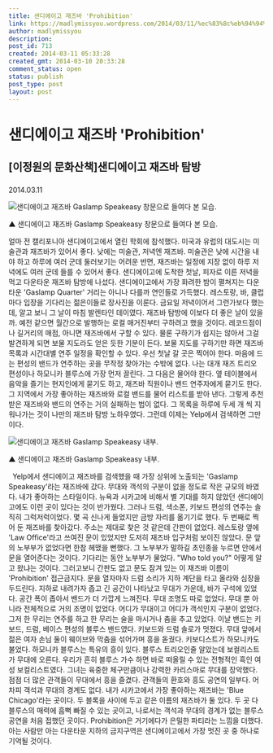 ```yaml
---
title: 샌디에이고 재즈바 'Prohibition'
link: https://madlymissyou.wordpress.com/2014/03/11/%ec%83%8c%eb%94%94%ec%97%90%ec%9d%b4%ea%b3%a0-%ec%9e%ac%ec%a6%88%eb%b0%94-prohibition/
author: madlymissyou
description: 
post_id: 713
created: 2014-03-11 05:33:28
created_gmt: 2014-03-10 20:33:28
comment_status: open
status: publish
post_type: post
layout: post
---
```


# 샌디에이고 재즈바 'Prohibition'

## [이정원의 문화산책]샌디에이고 재즈바 탐방

### 

2014.03.11

![샌디에이고 재즈바 Gaslamp Speakeasy 창문으로 들여다 본 모습. ](http://www.hellodd.com/data/photos/20140311/art_1394501131.jpg)

▲ 샌디에이고 재즈바 Gaslamp Speakeasy 창문으로 들여다 본 모습. 

얼마 전 캘리포니아 샌디에이고에서 열린 학회에 참석했다. 미국과 유럽의 대도시는 미술관과 재즈바가 있어서 좋다. 낮에는 미술관, 저녁엔 재즈바. 미술관은 낮에 시간을 내야 하고 하루에 여러 군데 둘러보기는 어려운 반면, 재즈바는 일정에 지장 없이 하루 저녁에도 여러 군데 들를 수 있어서 좋다. 샌디에이고에 도착한 첫날, 피자로 이른 저녁을 먹고 다운타운 재즈바 탐방에 나섰다. 샌디에이고에서 가장 화려한 밤이 펼쳐지는 다운타운 'Gaslamp Quarter' 거리는 아니나 다를까 연인들로 가득했다. 레스토랑, 바, 클럽마다 입장을 기다리는 젊은이들로 장사진을 이룬다. 금요일 저녁이어서 그런가보다 했는데, 알고 보니 그 날이 마침 발렌타인 데이였다. 재즈바 탐방에 이보다 더 좋은 날이 있을까. 예전 같으면 월간으로 발행하는 로컬 매거진부터 구하려고 했을 것이다. 레코드점이나 길거리의 매점, 아니면 재즈바에서 구할 수 있다. 물론 구하기가 쉽지는 않아서 그걸 발견하게 되면 보물 지도라도 얻은 듯한 기분이 든다. 보물 지도를 구하기만 하면 재즈바 목록과 시간대별 연주 일정을 확인할 수 있다. 우선 첫날 갈 곳은 찍어야 한다. 마음에 드는 편성의 밴드가 연주하는 곳을 무작정 찾아가는 수밖에 없다. 나는 대개 재즈 트리오 편성이나 하모니카 블루스에 가장 먼저 끌린다. 그 다음은 물어야 한다. 옆 테이블에서 음악을 즐기는 현지인에게 묻기도 하고, 재즈바 직원이나 밴드 연주자에게 묻기도 한다. 그 지역에서 가장 좋아하는 재즈바와 로컬 밴드를 물어 리스트를 받아 낸다. 그렇게 추천 받은 재즈바와 밴드의 연주는 거의 실패하는 법이 없다. 그 목록을 하루에 두세 개 씩 지워나가는 것이 나만의 재즈바 탐방 노하우였다. 그런데 이제는 Yelp에서 검색하면 그만이다. 

![샌디에이고 재즈바 Gaslamp Speakeasy 내부. ](http://www.hellodd.com/data/photos/20140311/art_1394501165.jpg)

▲ 샌디에이고 재즈바 Gaslamp Speakeasy 내부. 

  Yelp에서 샌디에이고 재즈바를 검색했을 때 가장 상위에 노출되는 'Gaslamp Speakeasy'라는 재즈바에 갔다. 무대와 객석의 구분이 없을 정도로 작은 규모의 바였다. 내가 좋아하는 스타일이다. 뉴욕과 시카고에 비해서 별 기대를 하지 않았던 샌디에이고에도 이런 곳이 있다는 것이 반가웠다. 그러나 드럼, 색소폰, 키보드 편성의 연주는 솔직히 그럭저럭이었다. 몇 곡 신나게 들었지만 금방 자리를 옮기기로 했다. 두 번째로 찍어 둔 재즈바를 찾아갔다. 주소는 제대로 찾은 것 같은데 간판이 없었다. 레스토랑 옆에 'Law Office'라고 쓰여진 문이 있었지만 도저히 재즈바 입구처럼 보이진 않았다. 문 앞의 노부부가 없었다면 한참 헤맸을 뻔했다. 그 노부부가 말하길 초인종을 누르면 안에서 문을 열어준다는 것이다. 기다리는 동안 노부부가 물었다. "Who told you?" 어떻게 알고 왔냐는 것이다. 그러고보니 간판도 없고 문도 잠겨 있는 이 재즈바 이름이 'Prohibition' 접근금지다. 문을 열자마자 드럼 소리가 지하 계단을 타고 올라와 심장을 두드린다. 지하로 내려가자 좁고 긴 공간이 나타났고 무대가 가운데, 바가 구석에 있었다. 공간 폭이 좁아서 밴드가 더 가깝게 느껴진다. 무대 조명도 따로 없었다. 무대 뿐 아니라 전체적으로 거의 조명이 없었다. 어디가 무대이고 어디가 객석인지 구분이 없었다. 그저 한 무리는 연주를 하고 한 무리는 술을 마시거나 춤을 추고 있었다. 이날 밴드는 키보드, 드럼, 베이스 편성의 블루스 밴드였다. 키보드와 드럼 솔로가 멋졌다. 무대 앞에서 젊은 여자 손님 둘이 웨이브와 막춤을 섞어가며 흥을 돋궜다. 키보디스트가 하모니카도 불었다. 하모니카 블루스는 특유의 흥이 있다. 블루스 트리오인줄 알았는데 보컬리스트가 무대에 오른다. 우리가 흔히 블루스 가수 하면 바로 떠올릴 수 있는 전형적인 흑인 여성 보컬리스트였다. 그녀는 육중한 체구만큼이나 강력한 카리스마로 무대를 장악했다. 점점 더 많은 관객들이 무대에서 흥을 즐겼다. 관객들의 환호와 흥도 공연의 일부다. 어차피 객석과 무대의 경계도 없다. 내가 시카고에서 가장 좋아하는 재즈바는 'Blue Chicago'라는 곳이다. 두 블록을 사이에 두고 같은 이름의 재즈바가 둘 있다. 두 곳 다 블루스의 매력에 흠뻑 빠질 수 있는 곳이고, 나로서는 객석과 무대의 경계가 없는 블루스 공연을 처음 접했던 곳이다. Prohibition은 거기에다가 은밀한 파티라는 느낌을 더했다. 아는 사람만 아는 다운타운 지하의 금지구역은 샌디에이고에서 가장 멋진 곳 중 하나로 기억될 것이다.